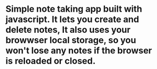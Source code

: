 # Simple note taking app built with javascript. It lets you create and delete notes, It also uses your browwser local storage, so you won't lose any notes if the browser is reloaded or closed.

